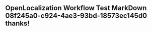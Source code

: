 <properties
ms.topic="hero-topic"
ms.test1="hero-topic"
ms.test2="test"/>

## OpenLocalization Workflow Test MarkDown 08f245a0-c924-4ae3-93bd-18573ec145d0 thanks!

